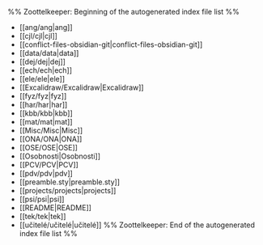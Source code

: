 %% Zoottelkeeper: Beginning of the autogenerated index file list  %%
-  [[ang/ang|ang]]
-  [[cjl/cjl|cjl]]
-  [[conflict-files-obsidian-git|conflict-files-obsidian-git]]
-  [[data/data|data]]
-  [[dej/dej|dej]]
-  [[ech/ech|ech]]
-  [[ele/ele|ele]]
-  [[Excalidraw/Excalidraw|Excalidraw]]
-  [[fyz/fyz|fyz]]
-  [[har/har|har]]
-  [[kbb/kbb|kbb]]
-  [[mat/mat|mat]]
-  [[Misc/Misc|Misc]]
-  [[ONA/ONA|ONA]]
-  [[OSE/OSE|OSE]]
-  [[Osobnosti|Osobnosti]]
-  [[PCV/PCV|PCV]]
-  [[pdv/pdv|pdv]]
-  [[preamble.sty|preamble.sty]]
-  [[projects/projects|projects]]
-  [[psi/psi|psi]]
-  [[README|README]]
-  [[tek/tek|tek]]
-  [[učitelé/učitelé|učitelé]]
%% Zoottelkeeper: End of the autogenerated index file list  %%
